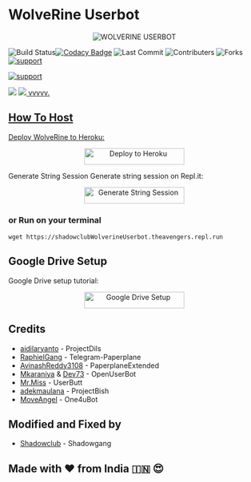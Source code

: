 # WolveRine Userbot



<p align="center">
<img src="https://telegra.ph/file/f90dcf7aa0e4daf69348b.jpg" alt="WOLVERINE USERBOT">
  
![Build Status](https://travis-ci.com/ShadoWClub/wolverineuserbot.svg?branch=sql-extended)[![Codacy Badge](https://app.codacy.com/project/badge/Grade/38fee611df7c4312be63a15cad64a50a)](https://www.codacy.com/manual/ShadoWClub/wolverineuserbot?utm_source=github.com&amp;utm_medium=referral&amp;utm_content=ShadoWClub/wolverineuserbot&amp;utm_campaign=Badge_Grade) ![Last Commit](https://img.shields.io/github/last-commit/shadowclub/wolverineuserbot) ![Contributers](https://img.shields.io/github/contributors/ShadoWClub/wolverineuserbot) ![Forks](https://img.shields.io/github/forks/shadowclub/wolverineuserbot)     
<a href="https://t.me/WolveRineChat"> <img src="https://img.shields.io/badge/telegram-Support_Group-blue?style=social&logo=telegram" alt="support" /></a>
</p> <a href="https://t.me/WolveRineUpdates"> <img src="https://img.shields.io/badge/telegram-Support_Channel-blue?style=social&logo=telegram" alt="support" /></a>
</p>
<a href="https://youtu.be/oRhG3Xsukcc"><img src="https://img.shields.io/badge/How%20To%20Deploy-LATEST-blue.svg?logo=Youtube"></a>
<a href="https://youtu.be/oRhG3Xsukcc"><img src="https://img.shields.io/youtube/views/aPU334icQSM?style=social">
vvvvv. 

## How To Host
Deploy WolveRine to Heroku:

<p align="center"><a href="https://heroku.com/deploy?template=https://github.com/ShadoWClub/wolverine/tree/master"> <img src="https://telegra.ph/file/3d5baaff9cbb43c5a525e.png" alt="Deploy to Heroku" width="200" height="33.33"/></a></p>


Generate String Session
Generate string session on Repl.it:

<p align="center"><a href="http://shadowclubwolverineuserbot.theavengers.repl.run"> <img src="https://telegra.ph/file/3ef54caa322b1c5feadb9.png" alt="Generate String Session" width="200" height="33.33"/></a></p>

### or Run on your terminal
```
wget https://shadowclubWolverineUserbot.theavengers.repl.run
```

## Google Drive Setup
Google Drive setup tutorial:

<p align="center"><a href="https://telegra.ph/How-To-Setup-Google-Drive-04-03"> <img src="https://telegra.ph/file/9a6727fa0a8c631caf294.png" alt="Google Drive Setup" width="200" height="33.33"/></a></p>



## Credits
* [aidilaryanto](https://github.com/aidilaryanto) - ProjectDils
* [RaphielGang](https://github.com/RaphielGang) - Telegram-Paperplane
* [AvinashReddy3108](https://github.com/AvinashReddy3108) - PaperplaneExtended
* [Mkaraniya](https://github.com/mkaraniya) & [Dev73](https://github.com/Devp73) - OpenUserBot
* [Mr.Miss](https://github.com/keselekpermen69) - UserButt
* [adekmaulana](https://github.com/adekmaulana) - ProjectBish
* [MoveAngel](https://github.com/MoveAngel) - One4uBot

## Modified and Fixed by
* [Shadowclub](https://github.com/shadowclub) - Shadowgang

## Made with ❤ from India 🇮🇳 😍
